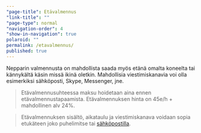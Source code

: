 ```yaml
---
"page-title": Etävalmennus
"link-title": ""
"page-type": normal
"navigation-order": 4
"show-in-navigation": true
polaroid: ""
permalink: /etavalmennus/
published: true
---
```





Nepparin valmennusta on mahdollista saada myös etänä omalta koneelta tai kännykältä käsin missä ikinä oletkin. Mahdollisia viestimiskanavia voi olla esimerkiksi sähköposti, Skype, Messenger, jne.

> Etävalmennusuhteessa maksu hoidetaan aina ennen etävalmennustapaamista. Etävalmennuksen hinta on 45e/h + mahdollinen alv 24%. 

> Etävalmennuksen sisältö, aikataulu ja viestimiskanava voidaan sopia etukäteen joko puhelimitse tai [sähköpostilla](/ota-yhteytta).
